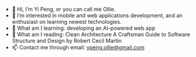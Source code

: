- 👋 Hi, I’m Yi Peng, or you can call me Ollie.
- 👀 I’m interested in mobile and web applications development, and an enthusiast on learning newest technologies.
- 🌱 What am I learning: developing an AI-powered web app
- :book: What am I reading: Clean Architecture A Craftsman Guide to Software Structure and Design by Robert Cecil Martin
- 📫 Contact me through email: ypeng.ollie@gmail.com

<!---
yi90s/yi90s is a ✨ special ✨ repository because its `README.md` (this file) appears on your GitHub profile.
You can click the Preview link to take a look at your changes.
--->
